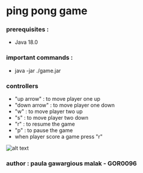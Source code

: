 # ping pong game 


### prerequisites : 

- Java 18.0

### important commands : 

- java -jar ./game.jar
 
### controllers

- "up arrow" : to move player one up 
- "down arrow" : to move player one down 
- "w" : to move player two up 
- "s" : to move player two down 
- "r" : to resume the game
- "p" : to pause the game
- when player score a game press "r"


![alt text](https://github.com/[username]/[reponame]/blob/[branch]/image.jpg?raw=true)
### author : paula gawargious malak - GOR0096